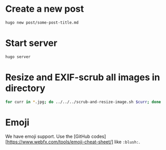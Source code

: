 # Create a new post
```bash
hugo new post/some-post-title.md
```

# Start server
```bash
hugo server
```

# Resize and EXIF-scrub all images in directory
```bash
for curr in *.jpg; do ../../../scrub-and-resize-image.sh $curr; done
```

# Emoji
We have emoji support. Use the [GitHub
codes][https://www.webfx.com/tools/emoji-cheat-sheet/] like `:blush:`.
